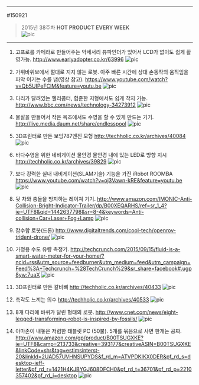
---  
#150921  
> 2015년 38주차 **HOT PRODUCT EVERY WEEK**  
> ![pic](../image/MAIN.png)  

---  

1. 고프로를 카메라로 만들어주는 악세서리
뷰파인더가 있어서 LCD가 없이도 쉽게 촬영가능.
http://www.earlyadopter.co.kr/63996
![pic](../image/150921/1.gif)


2. 가위바위보에서 절대로 지지 않는 로봇. 
아주 빠른 시간에 상대 손동작의 움직임을 파악 이기는 수를 냄(영상 참고).
https://www.youtube.com/watch?v=Qb5UIPeFClM&feature=youtu.be
![pic](../image/150921/2.png)


3. 다리가 달려있는 헬리콥터, 험준한 지형에서도 쉽게 착지 가능.
http://www.bbc.com/news/technology-34273912
![pic](../image/150921/3.png)


4. 물살을 만들어서 작은 욕조에서도 수영을 할 수 있게 만드는 기기.
http://live.media.daum.net/share/endlesspool
![pic](../image/150921/4.gif)

5. 3D프린터로 만든 보잉787엔진 모형
http://techholic.co.kr/archives/40084
![pic](../image/150921/5.jpg)


6. 바다수영을 위한 네비게이션 물안경
물안경 내에 있는 LED로 방향 지시
http://techholic.co.kr/archives/39829
![pic](../image/150921/6.jpg)

7. 보다 강력한 실내 내비게이션(SLAM기술) 기능을 가진 iRobot ROOMBA
https://www.youtube.com/watch?v=oj3Vawn-kRE&feature=youtu.be
![pic](../image/150921/7.png)

8. 뒷 차와 충돌을 방지하는 레이져 기기.
http://www.amazon.com/IMONIC-Anti-Collision-Bright-Indicator-Trailer/dp/B00XEQARHS/ref=sr_1_4?ie=UTF8&qid=1442637798&sr=8-4&keywords=Anti-collision+Car+Laser+Fog+Lamp
![pic](../image/150921/8.jpg)

9. 잠수함 로봇(드론)
http://www.digitaltrends.com/cool-tech/openrov-trident-drone/
![pic](../image/150921/9.png)



10. 가정용 수도 유량 측정기.
http://techcrunch.com/2015/09/15/fluid-is-a-smart-water-meter-for-your-home/?ncid=rss&utm_source=feedburner&utm_medium=feed&utm_campaign=Feed%3A+Techcrunch+%28TechCrunch%29&sr_share=facebook#.ugp8yw:7uaX
![pic](../image/150921/10.png)



11. 3D프린터로 만든 갈비뼈
http://techholic.co.kr/archives/40433
![pic](../image/150921/11.jpg)


12. 촉각도 느끼는 의수
http://techholic.co.kr/archives/40533
![pic](../image/150921/12.jpg)

13. 8개 다리에 바퀴가 달린 형태의 로봇.
http://www.cnet.com/news/eight-legged-transforming-robot-is-inspired-by-fossils/
![pic](../image/150921/13.png)

14. 아마존이 내놓은 저렴한 태블릿 PC (50불). 5개를 묶음으로 사면 한개는 공짜.
http://www.amazon.com/gp/product/B00TSUGXKE?ie=UTF8&camp=213733&creative=393177&creativeASIN=B00TSUGXKE&linkCode=shr&tag=estimsinterst-20&linkId=2UAD57UVHNSUPYDS&f_rd_m=ATVPDKIKX0DER&pf_rd_s=desktop-jeff-letter&pf_rd_r=1421H4KJBYGJ608DFCH0&pf_rd_t=36701&pf_rd_p=2210357402&pf_rd_i=desktop
![pic](../image/150921/14.jpg)
